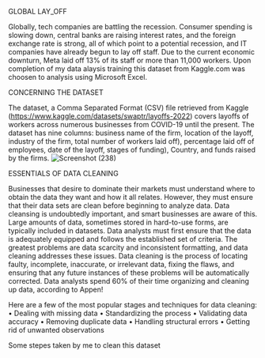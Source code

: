 GLOBAL LAY_OFF

Globally, tech companies are battling the recession. Consumer spending is slowing down, central banks are raising interest rates, and the foreign exchange rate is strong, all of which point to a potential recession, and IT companies have already begun to lay off staff. Due to the current economic downturn, Meta laid off 13% of its staff or more than 11,000 workers. Upon completion of my data alaysis training this dataset from Kaggle.com was choosen to analysis using Microsoft Excel.

CONCERNING THE DATASET

The dataset, a Comma Separated Format (CSV) file retrieved from Kaggle (https://www.kaggle.com/datasets/swaptr/layoffs-2022) covers layoffs of workers across numerous businesses from COVID-19 until the present. The dataset has nine columns: business name of the firm, location of the layoff, industry of the firm, total number of workers laid off), percentage laid off of employees, date of the layoff, stages of funding), Country, and funds raised by the firms.
 ![Screenshot (238)](https://user-images.githubusercontent.com/124578882/217106406-fb7f3f3c-a7ab-474f-9a03-1b5c859bd6ce.png)

ESSENTIALS OF DATA CLEANING

Businesses that desire to dominate their markets must understand where to obtain the data they want and how it all relates. However, they must ensure that their data sets are clean before beginning to analyze data. Data cleansing is undoubtedly important, and smart businesses are aware of this. Large amounts of data, sometimes stored in hard-to-use forms, are typically included in datasets. Data analysts must first ensure that the data is adequately equipped and follows the established set of criteria. The greatest problems are data scarcity and inconsistent formatting, and data cleaning addresses these issues. Data cleaning is the process of locating faulty, incomplete, inaccurate, or irrelevant data, fixing the flaws, and ensuring that any future instances of these problems will be automatically corrected. Data analysts spend 60% of their time organizing and cleaning up data, according to Appen!

Here are a few of the most popular stages and techniques for data cleaning:
•	Dealing with missing data
•	Standardizing the process
•	Validating data accuracy
•	Removing duplicate data
•	Handling structural errors
•	Getting rid of unwanted observations

Some stepes taken by me to clean this dataset
